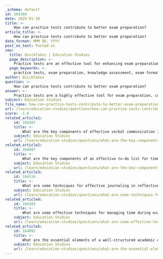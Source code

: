 ```yaml
---
_schema: default
id: 164104
date: 2025-01-28
title: >-
    How can practice tests contribute to better exam preparation?
article_title: >-
    How can practice tests contribute to better exam preparation?
date_format: MMM DD, YYYY
post_on_text: Posted on
seo:
  title: QuickTakes | Education Studies
  page_description: >-
    Practice tests are an effective tool for enhancing exam preparation by assessing knowledge, familiarizing with exam formats, improving time management, reinforcing learning through active recall, analyzing errors, reducing anxiety, and providing essential feedback.
  page_keywords: >-
    practice tests, exam preparation, knowledge assessment, exam format familiarization, time management, active recall, error analysis, test anxiety reduction, feedback mechanism, learning strategies
author: QuickTakes
question: >-
    How can practice tests contribute to better exam preparation?
answer: >-
    Practice tests are a highly effective tool for exam preparation, contributing to better outcomes in several ways:\n\n1. **Assessment of Knowledge**: Taking practice tests allows students to evaluate their understanding of the material. By simulating the exam environment, students can identify which topics they have mastered and which areas require further study. This self-assessment is crucial for targeted learning.\n\n2. **Familiarization with Exam Format**: Practice tests help students become accustomed to the structure and types of questions they will encounter on the actual exam. This familiarity can reduce anxiety and increase confidence, as students know what to expect.\n\n3. **Time Management Skills**: By practicing under timed conditions, students can develop effective time management strategies. This is essential for ensuring that they can complete the exam within the allotted time, which is often a significant challenge during actual assessments.\n\n4. **Active Recall and Reinforcement**: Engaging in practice tests promotes active recall, a powerful learning technique where students retrieve information from memory. This process strengthens neural connections and enhances long-term retention of the material.\n\n5. **Error Analysis**: After completing practice tests, students can review their incorrect answers to understand their mistakes. This reflection helps identify patterns in errors, allowing students to focus their study efforts on specific areas that need improvement.\n\n6. **Reduction of Test Anxiety**: Regularly taking practice tests can help desensitize students to the stress of exam situations. By repeatedly experiencing the test-taking process, students can build resilience and reduce anxiety on the actual exam day.\n\n7. **Feedback Mechanism**: Practice tests provide immediate feedback on performance, enabling students to adjust their study strategies accordingly. This iterative process of testing and reviewing can lead to continuous improvement in understanding and performance.\n\nIn summary, practice tests are a multifaceted approach to exam preparation that enhances knowledge retention, builds confidence, and improves test-taking skills. By incorporating them into their study routines, students can significantly increase their chances of success in their exams.
subject: Education Studies
file_name: how-can-practice-tests-contribute-to-better-exam-preparation.md
url: /learn/education-studies/questions/how-can-practice-tests-contribute-to-better-exam-preparation
score: -1.0
related_article1:
    id: 164107
    title: >-
        What are the key components of effective verbal communication in public speaking?
    subject: Education Studies
    url: /learn/education-studies/questions/what-are-the-key-components-of-effective-verbal-communication-in-public-speaking
related_article2:
    id: 164087
    title: >-
        What are the key components of an effective to-do list for time management?
    subject: Education Studies
    url: /learn/education-studies/questions/what-are-the-key-components-of-an-effective-todo-list-for-time-management
related_article3:
    id: 164114
    title: >-
        What are some techniques for effective journaling in reflective writing?
    subject: Education Studies
    url: /learn/education-studies/questions/what-are-some-techniques-for-effective-journaling-in-reflective-writing
related_article4:
    id: 164103
    title: >-
        What are some effective techniques for managing time during exams?
    subject: Education Studies
    url: /learn/education-studies/questions/what-are-some-effective-techniques-for-managing-time-during-exams
related_article5:
    id: 164091
    title: >-
        What are the essential elements of a well-structured academic essay?
    subject: Education Studies
    url: /learn/education-studies/questions/what-are-the-essential-elements-of-a-wellstructured-academic-essay
---
```


&nbsp;